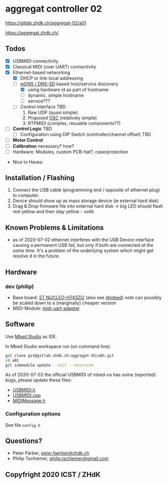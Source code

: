 # aggregat controller 02

https://gitlab.zhdk.ch/aggregat-02/a01

https://aggregat.zhdk.ch/

## Todos

- [x] USBMIDI connectivity
- [x] Classical MIDI (over UART) connectivity
- [x] Ethernet-based networking
  - [x] DHCP or link-local addressing
  - [ ] [mDNS / DNS-SD](https://github.com/tschiemer/minimr) based host/service discovery
     - [x] using hardware id as part of hostname
     - [ ] dynamic, simple hostname
     - [ ] service???
  - [ ] Control interface TBD
    1. Raw UDP (quasi simple)
    2. *Proposed* [OSC](https://github.com/MariadeAnton/oscpack) (relatively simple)
    3. RTPMIDI (complex, resuable components??)
- [ ] **Control Logic** TBD
  - [ ] Configuration using DIP Switch (controller/channel offset) TBD
- [ ] **Motor Control**
- [ ] **Calibration** necessary? how?
- [ ] Hardware: Modules, custom PCB-hat?, case/protection
- Nice to Haves:

## Installation / Flashing

1. Connect the USB cable (programming end / opposite of ethernet plug) to computer.
2. Device should show up as mass storage device (ie external hard disk)
3. Drag & Drop firmware file into external hard disk
   -> big LED should flash red-yellow and then stay yellow - *voilà*

## Known Problems & Limitations

- as of 2020-07-02 ethernet interferes with the USB Device interface causing a permanent USB fail, but only if both are connected *at the same time*. It's a problem of the underlying system which might get resolve d in the future.

## Hardware

### dev (philip)

- Base board: [ST NUCLEO-H743ZI2](https://www.st.com/en/evaluation-tools/nucleo-h743zi.html) (also see [@mbed](https://os.mbed.com/platforms/ST-Nucleo-H743ZI2/))
   *note* can possibly be scaled down to a (marginally) cheaper version
- MIDI-Module: [midi-uart-adapter](https://github.com/tschiemer/midi-uart-adapter)

## Software

Use [Mbed Studio](https://os.mbed.com/studio/) as IDE.

In Mbed Studio workspace run (on command line):

```bash
git clone git@gitlab.zhdk.ch:aggregat-02/a01.git
cd a01
git submodule update --init --recursive
```

As of 2020-07-02 the official USBMIDI of mbed-os has some (reported) bugs, please update these files:
  - [USBMIDI.h](https://github.com/tschiemer/mbed-os/blob/usbmidi-writeplus-fixes/drivers/USBMIDI.h)
  - [USBMIDI.cpp](https://github.com/tschiemer/mbed-os/blob/usbmidi-writeplus-fixes/drivers/source/usb/USBMIDI.cpp)
  - [MIDIMessage.h](https://github.com/tschiemer/mbed-os/blob/usbmidi-writeplus-fixes/drivers/internal/MIDIMessage.h)


### Configuration options

See file `config.h`

## Questions?

- Peter Färber, peter.faerber@zhdk.ch
- Philip Tschiemer, philip.tschiemer@gmail.com

## Copyfright 2020 ICST / ZHdK
